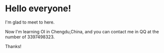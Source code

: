 # Hello everyone!

I'm glad to meet to here.

Now I'm learning OI in Chengdu,China, and you can contact me in QQ at the number of 3397498323.

Thanks!
